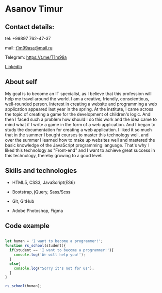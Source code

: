 # Asanov Timur

## Contact details:
tel: +99897 762-47-37

mail: t1m99asa@mail.ru

Telegram: https://t.me/T1m99a

[LinkedIn](https://www.linkedin.com/in/timur-asanov-5225331ba/)


## About self
My goal is to become an IT specialist, as I believe that this profession will help me travel around the world. I am a creative, friendly, conscientious, well-rounded person. Interest in creating a website and programming a web application appeared last year in the spring. At the institute, I came across the topic of creating a game for the development of children's logic. And then I faced such a problem how should I do this work and the idea came to mind what if I write a game in the form of a web application. And I began to study the documentation for creating a web application. I liked it so much that in the summer I bought courses to master this technology well, and over the summer I learned how to make up websites well and mastered the basic knowledge of the JavaScript programming language. That's why I liked this technology as "Front-end" and I want to achieve great success in this technology, thereby growing to a good level.


## Skills and technologies
* HTML5, CSS3, JavaScript(ES6)

* Bootstrap, jQuery, Sass/Scss

* Git, GitHub

* Adobe Photoshop, Figma


## Code example
``` javascript

let human = 'I want to become a programmer!';
function rs_school(student){
  if(student == 'I want to become a programmer!'){
    console.log('We will help you!');
  }
  else{
    console.log("Sorry it's not for us");
  }
}

rs_school(human);
```

